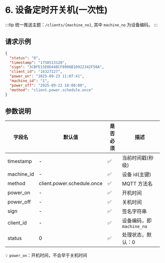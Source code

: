 # 6. 设备定时开关机(一次性)

:::tip
统一推送主题：`/clients/{machine_no}`, 其中 `machine_no` 为设备编码。
:::

## 请求示例

```json
{
  "status": "0",
  "timestamp": "1758513120",
  "sign": "3CBFE15E0D448CF8906B10922342F58A",
  "client_id": "16327127",
  "power_on": "2025-09-23 11:07:41",
  "machine_id": "1",
  "power_off": "2025-09-22 18:00:00",
  "method": "client.power.schedule.once"
}
```

## 参数说明

| 字段名     | 默认值                     | 是否必须 | 描述                      |
| ---------- | -------------------------- | -------- | ------------------------- |
| timestamp  | -                          | ✅       | 当前时间戳(秒级)          |
| machine_id | -                          | ✅       | 设备 id(主键)             |
| method     | client.power.schedule.once | ✅       | MQTT 方法名               |
| power_on   | -                          | ✅       | 开机时间                  |
| power_off  | -                          | ✅       | 关机时间                  |
| sign       | -                          | ✅       | 签名字符串                |
| client_id  | -                          | ✅       | 设备编码，即 `machine_no` |
| status     | 0                          | ✅       | 处理状态，默认：0         |

💡 `power_on`：开机时间，不会早于关机时间
